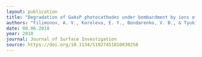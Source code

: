 ```yaml
---
layout: publication
title: "Degradation of GaAsP photocathodes under bombardment by ions of residual gases"
authors: "Filimonov, A. V., Koroleva, E. Y., Bondarenko, V. B., & Tyukin, V. Y."
date: 08.06.2010
year: 2010
journal: Journal of Surface Investigation
source: https://doi.org/10.1134/S1027451010030250
---
```

